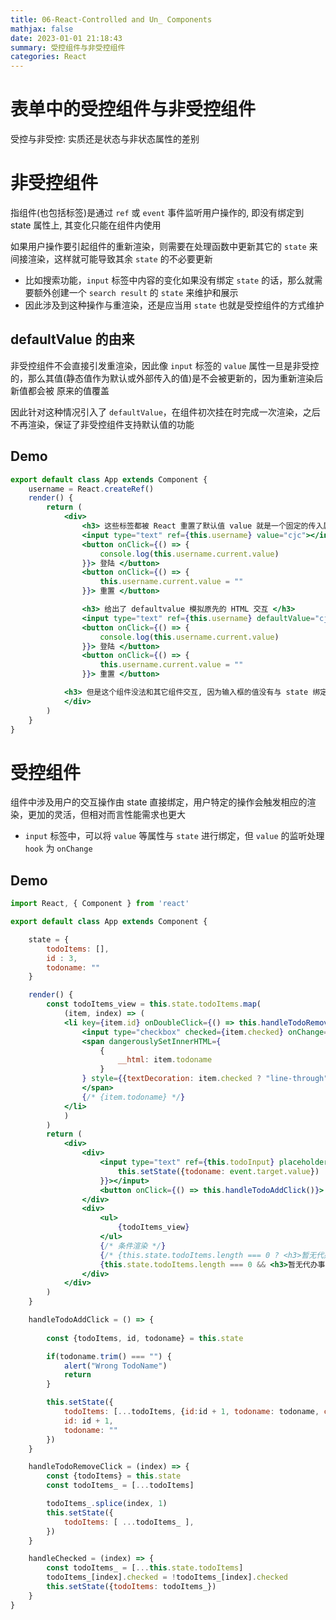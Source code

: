 ```yaml
---
title: 06-React-Controlled and Un_ Components
mathjax: false
date: 2023-01-01 21:18:43
summary: 受控组件与非受控组件
categories: React
---
```


# 表单中的受控组件与非受控组件

受控与非受控: 实质还是状态与非状态属性的差别

# 非受控组件

指组件(也包括标签)是通过 `ref` 或 `event` 事件监听用户操作的, 即没有绑定到 state 属性上, 其变化只能在组件内使用

如果用户操作要引起组件的重新渲染，则需要在处理函数中更新其它的 `state` 来间接渲染，这样就可能导致其余 `state` 的不必要更新
- 比如搜索功能，`input` 标签中内容的变化如果没有绑定 `state` 的话，那么就需要额外创建一个 `search result` 的 `state` 来维护和展示
- 因此涉及到这种操作与重渲染，还是应当用 `state` 也就是受控组件的方式维护

## defaultValue 的由来

非受控组件不会直接引发重渲染，因此像 `input` 标签的 `value` 属性一旦是非受控的，那么其值(静态值作为默认或外部传入的值)是不会被更新的，因为重新渲染后新值都会被 原来的值覆盖

因此针对这种情况引入了 `defaultValue`，在组件初次挂在时完成一次渲染，之后不再渲染，保证了非受控组件支持默认值的功能

## Demo

```jsx
export default class App extends Component {
    username = React.createRef()
    render() {
        return (
            <div>
                <h3> 这些标签都被 React 重置了默认值 value 就是一个固定的传入属性, 不会被更新 </h3>
                <input type="text" ref={this.username} value="cjc"></input>
                <button onClick={() => {
                    console.log(this.username.current.value)
                }}> 登陆 </button>
                <button onClick={() => {
                    this.username.current.value = ""
                }}> 重置 </button>

                <h3> 给出了 defaultvalue 模拟原先的 HTML 交互 </h3>
                <input type="text" ref={this.username} defaultValue="cjc"></input>
                <button onClick={() => {
                    console.log(this.username.current.value)
                }}> 登陆 </button>
                <button onClick={() => {
                    this.username.current.value = ""
                }}> 重置 </button>

            <h3> 但是这个组件没法和其它组件交互, 因为输入框的值没有与 state 绑定导致组件不会更新 </h3>
            </div>
        )
    }
}

```

# 受控组件

组件中涉及用户的交互操作由 state 直接绑定，用户特定的操作会触发相应的渲染，更加的灵活，但相对而言性能需求也更大
- `input` 标签中，可以将 `value` 等属性与 `state` 进行绑定，但 `value` 的监听处理 `hook` 为 `onChange`

## Demo

```jsx
import React, { Component } from 'react'

export default class App extends Component {

    state = {
        todoItems: [],
        id : 3,
        todoname: ""
    }

    render() {
        const todoItems_view = this.state.todoItems.map(
            (item, index) => (
            <li key={item.id} onDoubleClick={() => this.handleTodoRemoveClick(index)}>
                <input type="checkbox" checked={item.checked} onChange={() => {this.handleChecked(index)}}/>
                <span dangerouslySetInnerHTML={
                    {
                        __html: item.todoname
                    }
                } style={{textDecoration: item.checked ? "line-through" : ""}}>
                </span>
                {/* {item.todoname} */}
            </li>
            )
        )
        return (
            <div>
                <div>
                    <input type="text" ref={this.todoInput} placeholder="Input you todo thing..." value={this.state.todoname} onChange={(event) => {
                        this.setState({todoname: event.target.value})
                    }}></input>
                    <button onClick={() => this.handleTodoAddClick()}> ADD </button>
                </div>
                <div>
                    <ul>
                        {todoItems_view}
                    </ul>
                    {/* 条件渲染 */}
                    {/* {this.state.todoItems.length === 0 ? <h3>暂无代办事项</h3> : null}  */}
                    {this.state.todoItems.length === 0 && <h3>暂无代办事项</h3>} 
                </div>
            </div>
        )
    }

    handleTodoAddClick = () => {
        
        const {todoItems, id, todoname} = this.state

        if(todoname.trim() === "") {
            alert("Wrong TodoName")
            return
        }

        this.setState({
            todoItems: [...todoItems, {id:id + 1, todoname: todoname, checked: false}],
            id: id + 1,
            todoname: ""
        })
    }

    handleTodoRemoveClick = (index) => {
        const {todoItems} = this.state
        const todoItems_ = [...todoItems]

        todoItems_.splice(index, 1)
        this.setState({
            todoItems: [ ...todoItems_ ],
        })
    }

    handleChecked = (index) => {
        const todoItems_ = [...this.state.todoItems]
        todoItems_[index].checked = !todoItems_[index].checked
        this.setState({todoItems: todoItems_})
    }
}
```